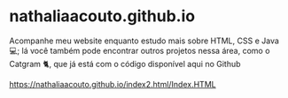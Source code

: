 # nathaliaacouto.github.io
Acompanhe meu website enquanto estudo mais sobre HTML, CSS e Java 💻; lá você também pode encontrar outros projetos nessa área, como o Catgram 🐈, que já está com o código disponível aqui no Github 

https://nathaliaacouto.github.io/index2.html/Index.HTML
